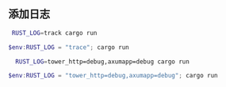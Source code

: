
## 添加日志

```bash
 RUST_LOG=track cargo run
```

```powershell
$env:RUST_LOG = "trace"; cargo run
```


```bash
  RUST_LOG=tower_http=debug,axumapp=debug cargo run
```

```powershell
$env:RUST_LOG = "tower_http=debug,axumapp=debug"; cargo run
```